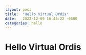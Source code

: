 ```yaml
---
layout: post
title:  "Hello Virtual Ordis"
date:   2022-12-09 16:46:22 -0600
categories: hello
---
```

# Hello Virtual Ordis